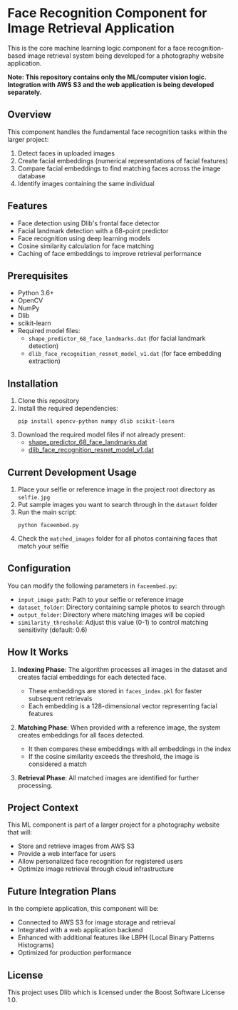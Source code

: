 # Face Recognition Component for Image Retrieval Application

This is the core machine learning logic component for a face recognition-based image retrieval system being developed for a photography website application.

**Note: This repository contains only the ML/computer vision logic. Integration with AWS S3 and the web application is being developed separately.**

## Overview

This component handles the fundamental face recognition tasks within the larger project:
1. Detect faces in uploaded images
2. Create facial embeddings (numerical representations of facial features)
3. Compare facial embeddings to find matching faces across the image database
4. Identify images containing the same individual

## Features

- Face detection using Dlib's frontal face detector
- Facial landmark detection with a 68-point predictor
- Face recognition using deep learning models
- Cosine similarity calculation for face matching
- Caching of face embeddings to improve retrieval performance

## Prerequisites

- Python 3.6+
- OpenCV
- NumPy
- Dlib
- scikit-learn
- Required model files:
  - `shape_predictor_68_face_landmarks.dat` (for facial landmark detection)
  - `dlib_face_recognition_resnet_model_v1.dat` (for face embedding extraction)

## Installation

1. Clone this repository
2. Install the required dependencies:
   ```
   pip install opencv-python numpy dlib scikit-learn
   ```
3. Download the required model files if not already present:
   - [shape_predictor_68_face_landmarks.dat](http://dlib.net/files/shape_predictor_68_face_landmarks.dat.bz2)
   - [dlib_face_recognition_resnet_model_v1.dat](http://dlib.net/files/dlib_face_recognition_resnet_model_v1.dat.bz2)

## Current Development Usage

1. Place your selfie or reference image in the project root directory as `selfie.jpg`
2. Put sample images you want to search through in the `dataset` folder
3. Run the main script:
   ```
   python faceembed.py
   ```
4. Check the `matched_images` folder for all photos containing faces that match your selfie

## Configuration

You can modify the following parameters in `faceembed.py`:
- `input_image_path`: Path to your selfie or reference image
- `dataset_folder`: Directory containing sample photos to search through
- `output_folder`: Directory where matching images will be copied
- `similarity_threshold`: Adjust this value (0-1) to control matching sensitivity (default: 0.6)

## How It Works

1. **Indexing Phase**: The algorithm processes all images in the dataset and creates facial embeddings for each detected face.
   - These embeddings are stored in `faces_index.pkl` for faster subsequent retrievals
   - Each embedding is a 128-dimensional vector representing facial features

2. **Matching Phase**: When provided with a reference image, the system creates embeddings for all faces detected.
   - It then compares these embeddings with all embeddings in the index
   - If the cosine similarity exceeds the threshold, the image is considered a match

3. **Retrieval Phase**: All matched images are identified for further processing.

## Project Context

This ML component is part of a larger project for a photography website that will:
- Store and retrieve images from AWS S3
- Provide a web interface for users
- Allow personalized face recognition for registered users
- Optimize image retrieval through cloud infrastructure

## Future Integration Plans

In the complete application, this component will be:
- Connected to AWS S3 for image storage and retrieval
- Integrated with a web application backend
- Enhanced with additional features like LBPH (Local Binary Patterns Histograms)
- Optimized for production performance

## License

This project uses Dlib which is licensed under the Boost Software License 1.0. 